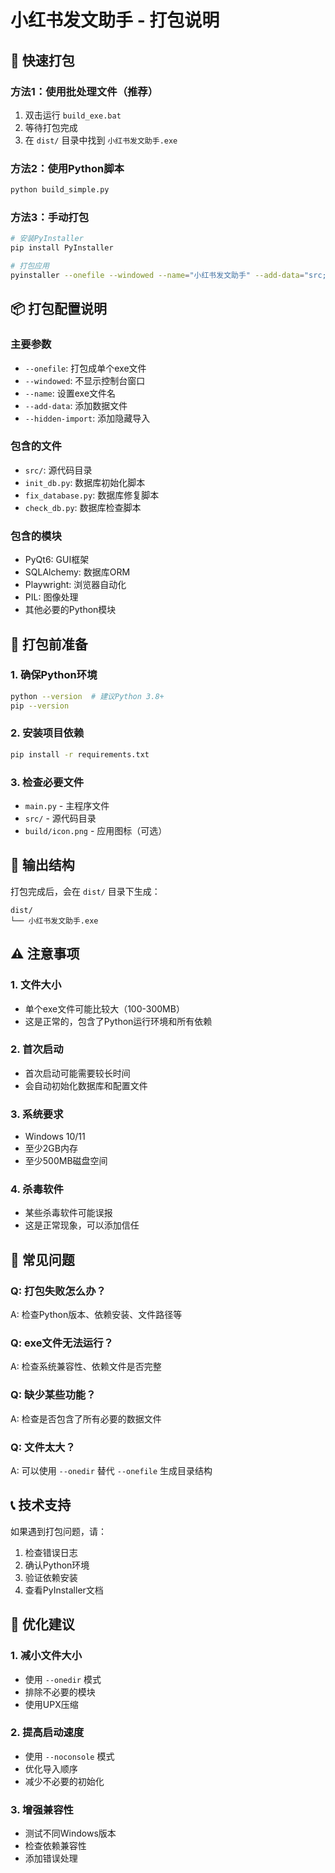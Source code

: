 # 小红书发文助手 - 打包说明

## 🚀 快速打包

### 方法1：使用批处理文件（推荐）
1. 双击运行 `build_exe.bat`
2. 等待打包完成
3. 在 `dist/` 目录中找到 `小红书发文助手.exe`

### 方法2：使用Python脚本
```bash
python build_simple.py
```

### 方法3：手动打包
```bash
# 安装PyInstaller
pip install PyInstaller

# 打包应用
pyinstaller --onefile --windowed --name="小红书发文助手" --add-data="src;src" --add-data="init_db.py;." --add-data="fix_database.py;." --add-data="check_db.py;." --hidden-import=PyQt6.QtCore --hidden-import=PyQt6.QtGui --hidden-import=PyQt6.QtWidgets --hidden-import=sqlalchemy --hidden-import=sqlalchemy.orm --hidden-import=sqlalchemy.sql --hidden-import=sqlalchemy.pool --hidden-import=sqlalchemy.engine --hidden-import=sqlalchemy.event --hidden-import=sqlalchemy.ext --hidden-import=sqlalchemy.dialects.sqlite --hidden-import=sqlite3 --hidden-import=json --hidden-import=threading --hidden-import=asyncio --hidden-import=concurrent.futures --hidden-import=requests --hidden-import=playwright --hidden-import=PIL --hidden-import=PIL.Image --hidden-import=PIL.ImageDraw --hidden-import=PIL.ImageFont --hidden-import=openai --hidden-import=dotenv main.py
```

## 📦 打包配置说明

### 主要参数
- `--onefile`: 打包成单个exe文件
- `--windowed`: 不显示控制台窗口
- `--name`: 设置exe文件名
- `--add-data`: 添加数据文件
- `--hidden-import`: 添加隐藏导入

### 包含的文件
- `src/`: 源代码目录
- `init_db.py`: 数据库初始化脚本
- `fix_database.py`: 数据库修复脚本
- `check_db.py`: 数据库检查脚本

### 包含的模块
- PyQt6: GUI框架
- SQLAlchemy: 数据库ORM
- Playwright: 浏览器自动化
- PIL: 图像处理
- 其他必要的Python模块

## 🔧 打包前准备

### 1. 确保Python环境
```bash
python --version  # 建议Python 3.8+
pip --version
```

### 2. 安装项目依赖
```bash
pip install -r requirements.txt
```

### 3. 检查必要文件
- `main.py` - 主程序文件
- `src/` - 源代码目录
- `build/icon.png` - 应用图标（可选）

## 📁 输出结构

打包完成后，会在 `dist/` 目录下生成：

```
dist/
└── 小红书发文助手.exe
```

## ⚠️ 注意事项

### 1. 文件大小
- 单个exe文件可能比较大（100-300MB）
- 这是正常的，包含了Python运行环境和所有依赖

### 2. 首次启动
- 首次启动可能需要较长时间
- 会自动初始化数据库和配置文件

### 3. 系统要求
- Windows 10/11
- 至少2GB内存
- 至少500MB磁盘空间

### 4. 杀毒软件
- 某些杀毒软件可能误报
- 这是正常现象，可以添加信任

## 🐛 常见问题

### Q: 打包失败怎么办？
A: 检查Python版本、依赖安装、文件路径等

### Q: exe文件无法运行？
A: 检查系统兼容性、依赖文件是否完整

### Q: 缺少某些功能？
A: 检查是否包含了所有必要的数据文件

### Q: 文件太大？
A: 可以使用 `--onedir` 替代 `--onefile` 生成目录结构

## 📞 技术支持

如果遇到打包问题，请：
1. 检查错误日志
2. 确认Python环境
3. 验证依赖安装
4. 查看PyInstaller文档

## 🎯 优化建议

### 1. 减小文件大小
- 使用 `--onedir` 模式
- 排除不必要的模块
- 使用UPX压缩

### 2. 提高启动速度
- 使用 `--noconsole` 模式
- 优化导入顺序
- 减少不必要的初始化

### 3. 增强兼容性
- 测试不同Windows版本
- 检查依赖兼容性
- 添加错误处理 